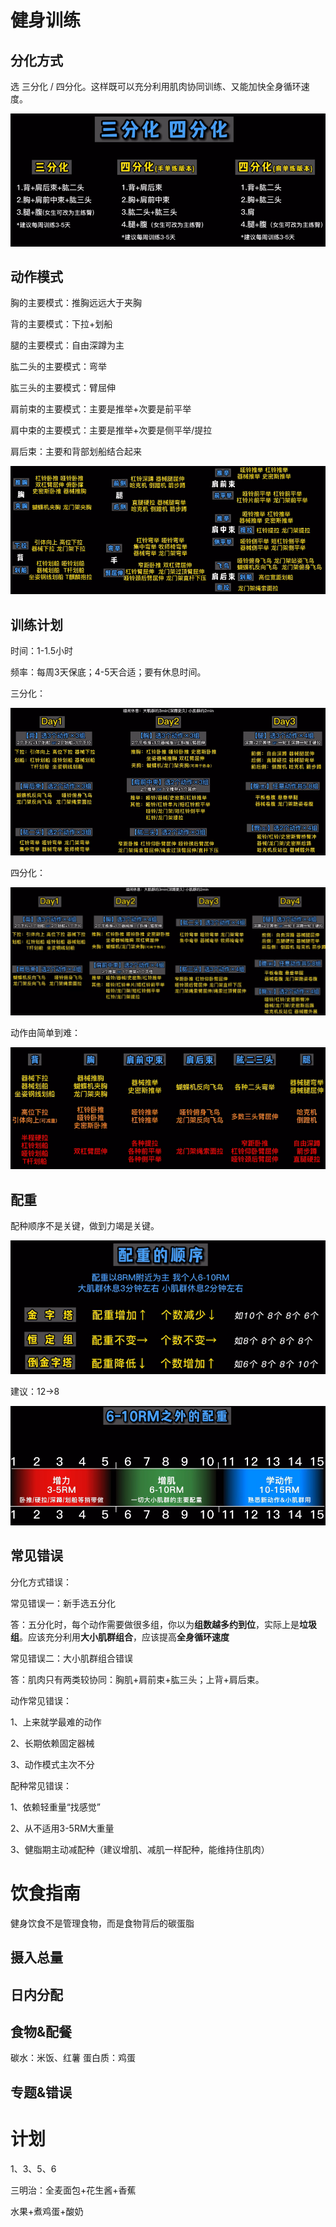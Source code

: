 # 健身训练

## 分化方式

选 三分化 / 四分化。这样既可以充分利用肌肉协同训练、又能加快全身循环速度。

![image-20231102221439226](images/image-20231102221439226.png)



## 动作模式

胸的主要模式：推胸远远大于夹胸

背的主要模式：下拉+划船

腿的主要模式：自由深蹲为主

肱二头的主要模式：弯举

肱三头的主要模式：臂屈伸

肩前束的主要模式：主要是推举+次要是前平举

肩中束的主要模式：主要是推举+次要是侧平举/提拉

肩后束：主要和背部划船结合起来

![image-20231102222202441](images/image-20231102222202441.png)



## 训练计划

时间：1-1.5小时

频率：每周3天保底；4-5天合适；要有休息时间。

三分化：

![image-20231102223609511](images/image-20231102223609511.png)

四分化：

![image-20231102223714225](images/image-20231102223714225.png)

动作由简单到难：

![image-20231102223803081](images/image-20231102223803081.png)



## 配重

配种顺序不是关键，做到力竭是关键。

![image-20231102223859789](images/image-20231102223859789.png)

建议：12->8

![image-20231102224039611](images/image-20231102224039611.png)



## 常见错误

分化方式错误：

常见错误一：新手选五分化

答：五分化时，每个动作需要做很多组，你以为**组数越多约到位**，实际上是**垃圾组**。应该充分利用**大小肌群组合**，应该提高**全身循环速度**

常见错误二：大小肌群组合错误

答：肌肉只有两类较协同：胸肌+肩前束+肱三头；上背+肩后束。

动作常见错误：

1、上来就学最难的动作

2、长期依赖固定器械

3、动作模式主次不分

配种常见错误：

1、依赖轻重量“找感觉”

2、从不适用3-5RM大重量

3、健脂期主动减配种（建议增肌、减肌一样配种，能维持住肌肉）



# 饮食指南

健身饮食不是管理食物，而是食物背后的碳蛋脂

## 摄入总量



## 日内分配

## 食物&配餐

碳水：米饭、红薯
蛋白质：鸡蛋


## 专题&错误

# 计划

1、3、5、6





三明治：全麦面包+花生酱+香蕉

水果+煮鸡蛋+酸奶


